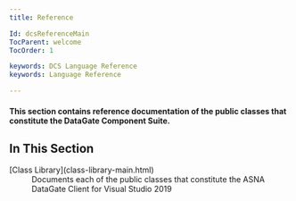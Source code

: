 ```yaml
---
title: Reference

Id: dcsReferenceMain
TocParent: welcome
TocOrder: 1

keywords: DCS Language Reference
keywords: Language Reference

---
```


####  This section contains reference documentation of the public classes that constitute the DataGate Component Suite. 
## In This Section

<dl>
        <dt>
          [Class Library](class-library-main.html)
        </dt>
        <dd>Documents each of the public classes that constitute the ASNA DataGate Client 
						for Visual Studio 2019 </dd>
</dl>

